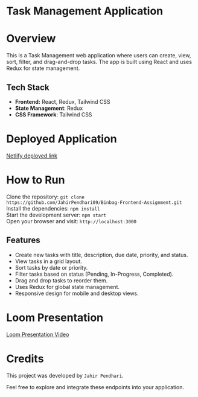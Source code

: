 
# Task Management Application

# Overview

This is a Task Management web application where users can create, view, sort, filter, and drag-and-drop tasks. The app is built using React and uses Redux for state management.

## Tech Stack
- **Frontend:** React, Redux, Tailwind CSS
- **State Management**: Redux
- **CSS Framework**: Tailwind CSS


# Deployed Application

[Netlify deployed link](https://binbag-frontend-assignment.netlify.app/)

# How to Run <br/>
 

   Clone the repository:   ``` git clone https://github.com/JahirPendhari09/Binbag-Frontend-Assignment.git  ``` <br/>
   Install the dependencies:   ``` npm install ``` <br/>
   Start the development server:   ``` npm start ``` <br/>
   Open your browser and visit:   ``` http://localhost:3000 ``` <br/>
   

   ## Features 
   
  - Create new tasks with title, description, due date, priority, and status.
  - View tasks in a grid layout.
  - Sort tasks by date or priority.
  - Filter tasks based on status (Pending, In-Progress, Completed).
  - Drag and drop tasks to reorder them.
  - Uses Redux for global state management.
  - Responsive design for mobile and desktop views.



   # Loom Presentation
   [Loom Presentation Video]()

    
   # Credits <br/>
   This project was developed by ```Jahir Pendhari```.

   <p>Feel free to explore and integrate these endpoints into your application.</p>
